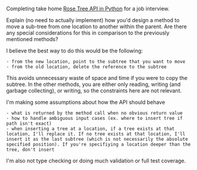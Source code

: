 Completing take home [Rose Tree API in Python](https://gist.github.com/aranchelk/1703502389b9de689a96cbf656392c33) for a job interview.

Explain (no need to actually implement) how you'd design a method to move a sub-tree from one location to another within the parent. Are there any special considerations for this in comparison to the previously mentioned methods?

I believe the best way to do this would be the following:

	- from the new location, point to the subtree that you want to move
	- from the old location, delete the reference to the subtree

This avoids unnecessary waste of space and time if you were to copy the subtree. In the other methods, you are either only reading, writing (and garbage collecting), or writing, so the constraints here are not relevant. 

I'm making some assumptions about how the API should behave

	- what is returned by the method call when no obvious return value
	- how to handle ambiguous input cases (ex. where to insert tree if path isn't exact)
	- when inserting a tree at a location, if a tree exists at that location, I'll replace it. If no tree exists at that location, I'll insert it as the last subtree (which is not necessarily the absolute specified position). If you're specifiying a location deeper than the tree, don't insert

I'm also not type checking or doing much validation or full test coverage.
